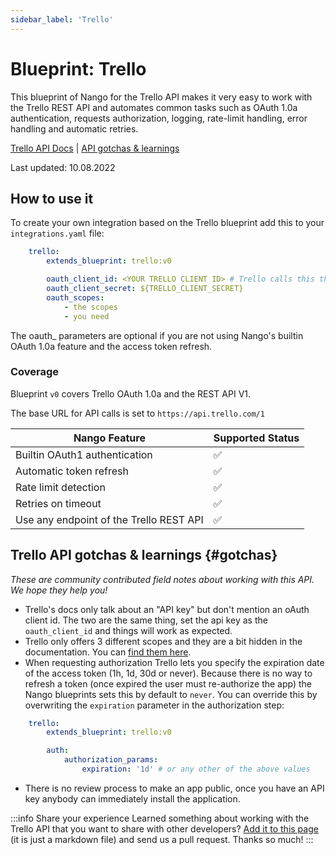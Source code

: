 ```yaml
---
sidebar_label: 'Trello'
---
```


# Blueprint: Trello

This blueprint of Nango for the Trello API makes it very easy to work with the Trello REST API and automates common tasks such as OAuth 1.0a authentication, requests authorization, logging, rate-limit handling, error handling and automatic retries.

[Trello API Docs](https://developer.atlassian.com/cloud/trello/guides/rest-api/api-introduction/)  |  [API gotchas & learnings](#gotchas)

Last updated: 10.08.2022

## How to use it
To create your own integration based on the Trello blueprint add this to your `integrations.yaml` file:

```yaml title=integrations.yaml
    trello:
        extends_blueprint: trello:v0

        oauth_client_id: <YOUR TRELLO CLIENT ID> # Trello calls this the api key
        oauth_client_secret: ${TRELLO_CLIENT_SECRET}
        oauth_scopes:
            - the scopes
            - you need
```
The oauth_ parameters are optional if you are not using Nango's builtin OAuth 1.0a feature and the access token refresh.

### Coverage
Blueprint `v0` covers Trello OAuth 1.0a and the REST API V1.

The base URL for API calls is set to `https://api.trello.com/1`

| Nango Feature | Supported Status | 
|---|---|
| Builtin OAuth1 authentication | ✅  |
| Automatic token refresh | ✅  | 
| Rate limit detection | ✅ |
| Retries on timeout | ✅ |
| Use any endpoint of the Trello REST API | ✅ |

## Trello API gotchas & learnings {#gotchas}
_These are community contributed field notes about working with this API. We hope they help you!_

- Trello's docs only talk about an "API key" but don't mention an oAuth client id. The two are the same thing, set the api key as the `oauth_client_id` and things will work as expected.
- Trello only offers 3 different scopes and they are a bit hidden in the documentation. You can [find them here](https://developer.atlassian.com/cloud/trello/guides/rest-api/authorization/#1-authorize--route-options).
- When requesting authorization Trello lets you specify the expiration date of the access token (1h, 1d, 30d or never). Because there is no way to refresh a token (once expired the user must re-authorize the app) the Nango blueprints sets this by default to `never`. You can override this by overwriting the `expiration` parameter in the authorization step:
```yaml title=integrations.yaml
    trello:
        extends_blueprint: trello:v0

        auth:
            authorization_params:
                expiration: '1d' # or any other of the above values
```
- There is no review process to make an app public, once you have an API key anybody can immediately install the application.

:::info Share your experience
Learned something about working with the Trello API that you want to share with other developers? [Add it to this page](https://Trello.com/NangoHQ/nango/edit/main/docs/docs/blueprint-catalog/blueprint-trello.md) (it is just a markdown file) and send us a pull request. Thanks so much!
:::
